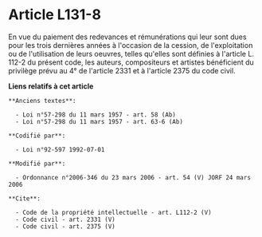# Article L131-8

En vue du paiement des redevances et rémunérations qui leur sont dues pour les trois dernières années à l'occasion de la
cession, de l'exploitation ou de l'utilisation de leurs oeuvres, telles qu'elles sont définies à l'article L. 112-2 du
présent code, les auteurs, compositeurs et artistes bénéficient du privilège prévu au 4° de l'article 2331 et à l'article
2375 du code civil.

**Liens relatifs à cet article**

	**Anciens textes**:

	  - Loi n°57-298 du 11 mars 1957 - art. 58 (Ab)
	  - Loi n°57-298 du 11 mars 1957 - art. 63-6 (Ab)

	**Codifié par**:

	  - Loi n°92-597 1992-07-01

	**Modifié par**:

	  - Ordonnance n°2006-346 du 23 mars 2006 - art. 54 (V) JORF 24 mars 2006

	**Cite**:

	  - Code de la propriété intellectuelle - art. L112-2 (V)
	  - Code civil - art. 2331 (V)
	  - Code civil - art. 2375 (V)
